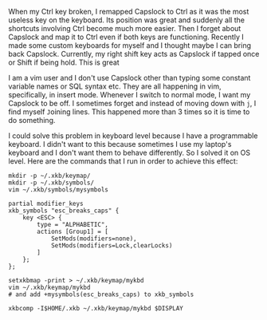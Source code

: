 When my Ctrl key broken, I remapped Capslock to Ctrl as it was the most useless key on the keyboard. Its position was great and suddenly all the shortcuts involving Ctrl become much more easier. Then I forget about Capslock and map it to Ctrl even if both keys are functioning. Recently I made some custom keyboards for myself and I thought maybe I can bring back Capslock. Currently, my right shift key acts as Capslock if tapped once or Shift if being hold. This is great

I am a vim user and I don't use Capslock other than typing some constant variable names or SQL syntax etc. They are all happening in vim, specifically, in insert mode. Whenever I switch to normal mode, I want my Capslock to be off. I sometimes forget and instead of moving down with `j`, I find myself `J`oining lines. This happened more than 3 times so it is time to do something. 

I could solve this problem in keyboard level because I have a programmable keyboard. I didn't want to this because sometimes I use my laptop's keyboard and I don't want them to behave differently. So I solved it on OS level. Here are the commands that I run in order to achieve this effect:
```
mkdir -p ~/.xkb/keymap/
mkdir -p ~/.xkb/symbols/
vim ~/.xkb/symbols/mysymbols

partial modifier_keys
xkb_symbols "esc_breaks_caps" {
    key <ESC> {
        type = "ALPHABETIC",
        actions [Group1] = [
            SetMods(modifiers=none),
            SetMods(modifiers=Lock,clearLocks)
        ]
    };
};

setxkbmap -print > ~/.xkb/keymap/mykbd
vim ~/.xkb/keymap/mykbd
# and add +mysymbols(esc_breaks_caps) to xkb_symbols

xkbcomp -I$HOME/.xkb ~/.xkb/keymap/mykbd $DISPLAY
```
